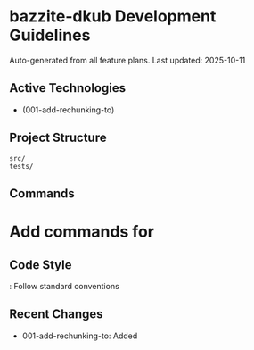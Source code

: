 # bazzite-dkub Development Guidelines

Auto-generated from all feature plans. Last updated: 2025-10-11

## Active Technologies
- (001-add-rechunking-to)

## Project Structure
```
src/
tests/
```

## Commands
# Add commands for 

## Code Style
: Follow standard conventions

## Recent Changes
- 001-add-rechunking-to: Added

<!-- MANUAL ADDITIONS START -->
<!-- MANUAL ADDITIONS END -->
